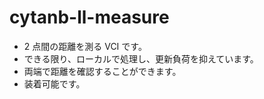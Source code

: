 # cytanb-ll-measure

- 2 点間の距離を測る VCI です。
- できる限り、ローカルで処理し、更新負荷を抑えています。
- 両端で距離を確認することができます。
- 装着可能です。
